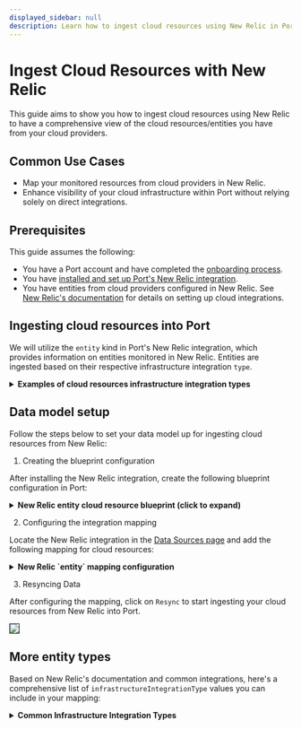 ```yaml
---
displayed_sidebar: null
description: Learn how to ingest cloud resources using New Relic in Port, enhancing visibility and performance monitoring.
---
```


# Ingest Cloud Resources with New Relic

This guide aims to show you how to ingest cloud resources using New Relic to have a comprehensive view of the cloud resources/entities you have from your cloud providers.

## Common Use Cases

- Map your monitored resources from cloud providers in New Relic.
- Enhance visibility of your cloud infrastructure within Port without relying solely on direct integrations.

## Prerequisites

This guide assumes the following:

- You have a Port account and have completed the [onboarding process](https://docs.getport.io/quickstart).
- You have [installed and set up Port's New Relic integration](https://docs.getport.io/build-your-software-catalog/sync-data-to-catalog/apm-alerting/newrelic).
- You have entities from cloud providers configured in New Relic. See [New Relic's documentation](https://docs.newrelic.com/docs/infrastructure/) for details on setting up cloud integrations.

## Ingesting cloud resources into Port

We will utilize the `entity` kind in Port's New Relic integration, which provides information on entities monitored in New Relic. 
Entities are ingested based on their respective infrastructure integration `type`.

<details>
<summary><b>Examples of cloud resources infrastructure integration types</b></summary>

- `AWSEC2INSTANCE`
- `AWSS3BUCKET`
- `AWSRDSDBINSTANCE`
- `AWSLAMBDAFUNCTION`
- `AWSELBLOADBALANCER`
- `AZUREVIRTUALMACHINE`
- `AZURESQLDATABASE`
- `GCPCOMPUTEINSTANCE`
- `GCPSTORAGEBUCKET`
- `GCPSQLDATABASEINSTANCE`

</details>


## Data model setup
Follow the steps below to set your data model up for ingesting cloud resources from New Relic:

1. Creating the blueprint configuration

After installing the New Relic integration, create the following blueprint configuration in Port:

<details>
<summary><b>New Relic entity cloud resource blueprint (click to expand)</b></summary>

```json
{
  "identifier": "newRelicEntityCloudResource",
  "description": "This blueprint represents a New Relic cloud resource entity.",
  "title": "New Relic Cloud Resource",
  "icon": "NewRelic",
  "schema": {
    "properties": {
      "accountId": {
        "type": "string",
        "title": "Account ID",
        "description": "The New Relic account ID associated with the entity."
      },
      "domain": {
        "type": "string",
        "title": "Domain",
        "description": "The domain of the entity (e.g., INFRA, APM)."
      },
      "type": {
        "type": "string",
        "title": "Entity Type",
        "description": "The type of the entity."
      },
      "infrastructureIntegrationType": {
        "type": "string",
        "title": "Infrastructure Integration Type",
        "description": "The cloud provider integration type."
      },
      "tags": {
        "type": "object",
        "title": "Tags",
        "description": "Tags associated with the entity."
      },
      "reporting": {
        "type": "boolean",
        "title": "Reporting",
        "description": "Indicates if the entity is reporting data."
      },
      "link": {
        "type": "string",
        "title": "Entity Link",
        "description": "A link to the entity in New Relic.",
        "format": "url"
      }
    },
    "required": []
  },
  "relations": {},
  "mirrorProperties": {},
  "calculationProperties": {},
  "aggregationProperties": {}
}
```

</details>

2. Configuring the integration mapping

Locate the New Relic integration in the [Data Sources page](https://app.getport.io/settings/data-sources) and add the following mapping for cloud resources:

<details>
<summary><b>New Relic `entity` mapping configuration</b></summary>

```yaml
  - kind: entity
    selector:
      query: 'true'
      entityQueryFilter:
        type IN (  
              # Add the infrastructure integration types you want to ingest
          'AWSEC2INSTANCE',
          'AWSS3BUCKET',
          'AWSRDSDBINSTANCE',
          'AWSLAMBDAFUNCTION',
          'AWSELBLOADBALANCER',
          'AZUREVIRTUALMACHINE',
          'AZURESQLDATABASE',
          'GCPCOMPUTEINSTANCE',
          'GCPSTORAGEBUCKET',
          'GCPSQLDATABASEINSTANCE'
        )
      entityExtraPropertiesQuery: |
        ... on InfrastructureHostEntityOutline {
          infrastructureIntegrationType
          # Include additional properties if needed
        }
    port:
      entity:
        mappings:
          blueprint: '"newRelicEntityCloudResource"'
          identifier: .guid
          title: .name
          properties:
            accountId: .accountId
            domain: .domain
            type: .entityType
            infrastructureIntegrationType: .type
            reporting: .reporting
            link: .permalink
            tags: .tags
```

</details>

3. Resyncing Data

After configuring the mapping, click on `Resync` to start ingesting your cloud resources from New Relic into Port.

<img src="/img/guides/newRelicIngestedData.png" border='1px' />


## More entity types
Based on New Relic's documentation and common integrations, here's a comprehensive list of `infrastructureIntegrationType` values you can include in your mapping:

<details>
<summary><b>Common Infrastructure Integration Types</b></summary>

- **AWS Integration Types**

  - `AWSEC2INSTANCE`
  - `AWSEBSVOLUME`
  - `AWSS3BUCKET`
  - `AWSRDSDBINSTANCE`
  - `AWSLAMBDAFUNCTION`
  - `AWSELBLOADBALANCER`
  - `AWSDYNAMODBTABLE`
  - `AWSELASTICACHENODE`
  - `AWSREDSHIFTCLUSTER`
  - `AWSKINESISSTREAM`
  - `AWSSNSTOPIC`
  - `AWSSQSQUEUE`  
  - `AWSELASTICBEANSTALK`
  - `AWSAUTOSCALINGGROUP`
  - `AWSCLOUDFRONTDISTRIBUTION`
  - `AWSAPIGATEWAY`
  - `AWSECSCLUSTER`
  - `AWSEKSCLUSTER`

- **Azure Integration Types**

  - `AZUREVIRTUALMACHINE`
  - `AZUREVMSCALESET`
  - `AZUREAPPSERVICE`
  - `AZUREFUNCTIONAPP`
  - `AZURESQLDATABASE`
  - `AZURESTORAGEACCOUNT`
  - `AZURECOSMOSDB`
  - `AZUREREDISCACHE`
  - `AZURESERVICEBUSNAMESPACE`
  - `AZUREEVENTHUBNAMESPACE`
  - `AZURELOADBALANCER`
  - `AZUREAPPLICATIONGATEWAY`
  - `AZURECONTAINERINSTANCE`
  - `AZUREKUBERNETESSERVICE`

- **GCP Integration Types**

    - `GCPCOMPUTEINSTANCE`
    - `GCPSTORAGEBUCKET`
    - `GCPCLOUDSQLDATABASE`
    - `GCPFUNCTION`
    - `GCPPUBSUBTOPIC`
    - `GCPBIGQUERYDATASET`
    - `GCPCLOUDSPANNERINSTANCE`
    - `GCPKUBERNETESCLUSTER`
    - `GCPCLOUDRUNSERVICE`

- **Other Integration Types**

  - `APACHEHTTPDSERVER`
  - `NGINXSERVER`
  - `MYSQLDATABASE`
  - `POSTGRESQLDATABASE`
  - `REDISINSTANCE`
  - `DOCKERCONTAINER`
  - `KUBERNETESCLUSTER`

</details>
